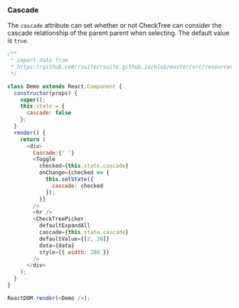### Cascade

The `cascade` attribute can set whether or not CheckTree can consider the cascade relationship of the parent parent when selecting. The default value is `true`.

<!--start-code-->

```js
/**
 * import data from
 * https://github.com/rsuite/rsuite.github.io/blob/master/src/resources/data/city.js
 */

class Demo extends React.Component {
  constructor(props) {
    super();
    this.state = {
      cascade: false
    };
  }
  render() {
    return (
      <div>
        Cascade:{' '}
        <Toggle
          checked={this.state.cascade}
          onChange={checked => {
            this.setState({
              cascade: checked
            });
          }}
        />
        <hr />
        <CheckTreePicker
          defaultExpandAll
          cascade={this.state.cascade}
          defaultValue={[2, 38]}
          data={data}
          style={{ width: 280 }}
        />
      </div>
    );
  }
}

ReactDOM.render(<Demo />);
```

<!--end-code-->
